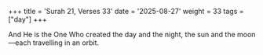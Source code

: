 +++
title = 'Surah 21, Verses 33'
date = '2025-08-27'
weight = 33
tags = ["day"]
+++

And He is the One Who created the day and the night, the sun and the moon—each travelling in an orbit.